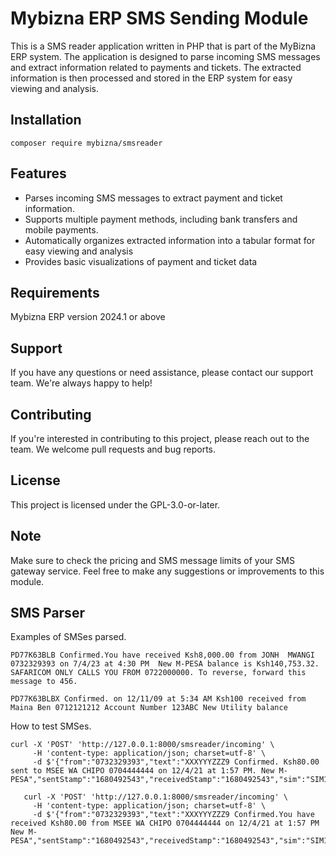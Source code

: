 # Mybizna ERP SMS Sending Module

This is a SMS reader application written in PHP that is part of the MyBizna ERP system. The application is designed to parse incoming SMS messages and extract information related to payments and tickets. The extracted information is then processed and stored in the ERP system for easy viewing and analysis.

## Installation

```
composer require mybizna/smsreader
```

## Features
- Parses incoming SMS messages to extract payment and ticket information.
- Supports multiple payment methods, including bank transfers and mobile payments.
- Automatically organizes extracted information into a tabular format for easy viewing and analysis
- Provides basic visualizations of payment and ticket data

## Requirements
Mybizna ERP version 2024.1 or above

## Support
If you have any questions or need assistance, please contact our support team. We're always happy to help!

## Contributing
If you're interested in contributing to this project, please reach out to the team. We welcome pull requests and bug reports.

## License
This project is licensed under the GPL-3.0-or-later.

## Note
Make sure to check the pricing and SMS message limits of your SMS gateway service.
Feel free to make any suggestions or improvements to this module.

## SMS Parser
Examples of SMSes parsed.
```
PD77K63BLB Confirmed.You have received Ksh8,000.00 from JONH  MWANGI 0732329393 on 7/4/23 at 4:30 PM  New M-PESA balance is Ksh140,753.32. SAFARICOM ONLY CALLS YOU FROM 0722000000. To reverse, forward this message to 456.

PD77K63BLBX Confirmed. on 12/11/09 at 5:34 AM Ksh100 received from Maina Ben 0712121212 Account Number 123ABC New Utility balance
```

How to test SMSes.

```
curl -X 'POST' 'http://127.0.0.1:8000/smsreader/incoming' \
     -H 'content-type: application/json; charset=utf-8' \
     -d $'{"from":"0732329393","text":"XXXYYYZZZ9 Confirmed. Ksh80.00 sent to MSEE WA CHIPO 0704444444 on 12/4/21 at 1:57 PM. New M-PESA","sentStamp":"1680492543","receivedStamp":"1680492543","sim":"SIM1"}'
```

```
   curl -X 'POST' 'http://127.0.0.1:8000/smsreader/incoming' \
     -H 'content-type: application/json; charset=utf-8' \
     -d $'{"from":"0732329393","text":"XXXYYYZZZ9 Confirmed.You have received Ksh80.00 from MSEE WA CHIPO 0704444444 on 12/4/21 at 1:57 PM New M-PESA","sentStamp":"1680492543","receivedStamp":"1680492543","sim":"SIM1"}' 
```